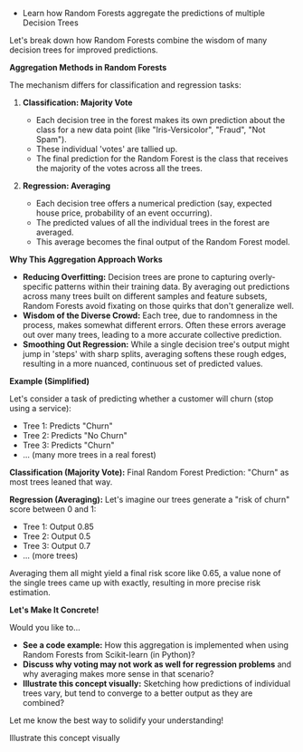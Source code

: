 - Learn how Random Forests aggregate the predictions of multiple Decision Trees

Let's break down how Random Forests combine the wisdom of many decision trees for improved predictions.

**Aggregation Methods in Random Forests**

The mechanism differs for classification and regression tasks:

1. **Classification: Majority Vote**

     * Each decision tree in the forest makes its own prediction about the class for a new data point (like "Iris-Versicolor", "Fraud", "Not Spam").
     * These individual 'votes' are tallied up.
     * The final prediction for the Random Forest is the class that receives the majority of the votes across all the trees. 

2. **Regression: Averaging**

    *  Each decision tree offers a numerical prediction (say, expected house price, probability of an event occurring).
    *  The predicted values of all the individual trees in the forest are averaged.
    *  This average becomes the final output of the Random Forest model.

**Why This Aggregation Approach Works**

* **Reducing Overfitting:**  Decision trees are prone to capturing overly-specific patterns within their training data. By averaging out predictions across many trees built on different samples and feature subsets, Random Forests avoid fixating on those quirks that don't generalize well. 
* **Wisdom of the Diverse Crowd:** Each tree, due to randomness in the process, makes somewhat different errors. Often these errors average out over many trees, leading to a more accurate collective prediction. 
* **Smoothing Out Regression:** While a single decision tree's output might jump in 'steps' with sharp splits, averaging softens these rough edges, resulting in a  more nuanced, continuous set of predicted values. 

**Example (Simplified)**

Let's consider a task of predicting whether a customer will churn (stop using a service):

* Tree 1:  Predicts "Churn" 
* Tree 2:  Predicts "No Churn"
* Tree 3:  Predicts "Churn" 
* ... (many more trees in a real forest)

**Classification (Majority Vote):** Final Random Forest Prediction: "Churn"  as most trees leaned that way.  

**Regression (Averaging):** Let's imagine our trees generate a "risk of churn" score between 0 and 1:

* Tree 1: Output 0.85
* Tree 2: Output 0.5
* Tree 3:  Output 0.7
* ... (more trees)

Averaging them all might yield a final risk score like 0.65, a  value none of the single trees came up with exactly, resulting in more precise risk estimation.

**Let's Make It Concrete!**

Would you like to...

* **See a code example:**  How this aggregation is implemented when using Random Forests from Scikit-learn (in Python)? 
* **Discuss why voting may not work as well for regression problems** and why averaging makes more sense in that scenario?
* **Illustrate this concept visually:** Sketching how predictions of individual trees vary, but tend to converge to a better output as they are combined?

Let me know the best way to solidify your understanding! 

Illustrate this concept visually

